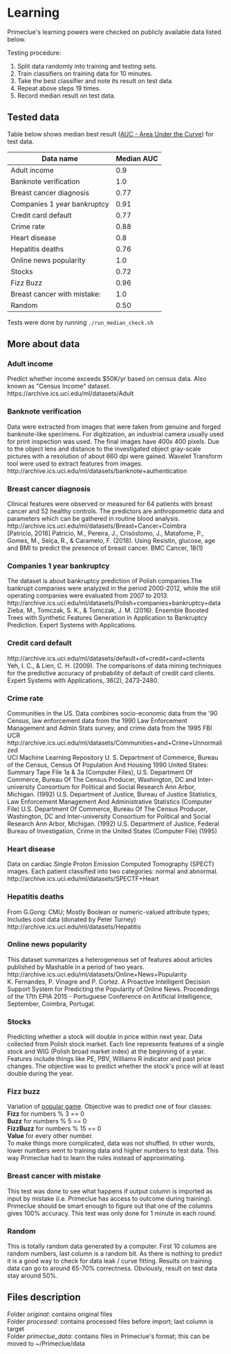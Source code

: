 <h1>Learning</h1>
Primeclue's learning powers were checked on publicly available data listed below.

Testing procedure:

1. Split data randomly into training and testing sets.
2. Train classifiers on training data for 10 minutes.
3. Take the best classifier and note its result on test data.
4. Repeat above steps 19 times.
5. Record median result on test data. 

<h2>Tested data</h2>

Table below shows median best result ([AUC - Area Under the Curve](https://en.wikipedia.org/wiki/Receiver_operating_characteristic#Area_under_the_curve)) for test data.

Data name | Median AUC
--- | ---
Adult income | 0.9 
Banknote verification | 1.0
Breast cancer diagnosis | 0.77 
Companies 1 year bankruptcy | 0.91
Credit card default | 0.77
Crime rate | 0.88
Heart disease | 0.8                                    
Hepatitis deaths | 0.76                   
Online news popularity | 1.0     
Stocks | 0.72 
Fizz Buzz | 0.96    
Breast cancer with mistake: | 1.0
Random | 0.50

Tests were done by running `./run_median_check.sh`

<h2>More about data</h2>
<h3>Adult income</h3>
Predict whether income exceeds $50K/yr based on census data. Also known as "Census Income" dataset.<br>
https://archive.ics.uci.edu/ml/datasets/Adult

<h3>Banknote verification</h3>
Data were extracted from images that were taken from genuine and forged banknote-like specimens. For digitization, an industrial camera usually used for print inspection was used. The final images have 400x 400 pixels. Due to the object lens and distance to the investigated object gray-scale pictures with a resolution of about 660 dpi were gained. Wavelet Transform tool were used to extract features from images.<br>
http://archive.ics.uci.edu/ml/datasets/banknote+authentication

<h3>Breast cancer diagnosis</h3>
Clinical features were observed or measured for 64 patients with breast cancer and 52 healthy controls.
The predictors are anthropometric data and parameters which can be gathered in routine blood analysis.<br>
http://archive.ics.uci.edu/ml/datasets/Breast+Cancer+Coimbra<br> 
[Patricio, 2018] Patrício, M., Pereira, J., Crisóstomo, J., Matafome, P., Gomes, M., Seiça, R., & Caramelo, F. (2018). Using Resistin, glucose, age and BMI to predict the presence of breast cancer. BMC Cancer, 18(1)

<h3>Companies 1 year bankruptcy</h3>
The dataset is about bankruptcy prediction of Polish companies.The bankrupt companies were analyzed in the period 2000-2012, while the still operating companies were evaluated from 2007 to 2013.<br>
http://archive.ics.uci.edu/ml/datasets/Polish+companies+bankruptcy+data<br>
Zieba, M., Tomczak, S. K., & Tomczak, J. M. (2016). Ensemble Boosted Trees with Synthetic Features Generation in Application to Bankruptcy Prediction. Expert Systems with Applications.

<h3>Credit card default</h3>
http://archive.ics.uci.edu/ml/datasets/default+of+credit+card+clients<br>
Yeh, I. C., & Lien, C. H. (2009). The comparisons of data mining techniques for the predictive accuracy of probability of default of credit card clients. Expert Systems with Applications, 36(2), 2473-2480.

<h3>Crime rate</h3>
Communities in the US. Data combines socio-economic data from the '90 Census, law enforcement data from the 1990 Law Enforcement Management and Admin Stats survey, and crime data from the 1995 FBI UCR<br>
http://archive.ics.uci.edu/ml/datasets/Communities+and+Crime+Unnormalized <br>
UCI Machine Learning Repository
U. S. Department of Commerce, Bureau of the Census, Census Of Population And Housing 1990 United States: Summary Tape File 1a & 3a (Computer Files), 
U.S. Department Of Commerce, Bureau Of The Census Producer, Washington, DC and Inter-university Consortium for Political and Social Research Ann Arbor, Michigan. (1992) 
U.S. Department of Justice, Bureau of Justice Statistics, Law Enforcement Management And Administrative Statistics (Computer File) U.S. Department Of Commerce, Bureau Of The Census Producer, Washington, DC and Inter-university Consortium for Political and Social Research Ann Arbor, Michigan. (1992) 
U.S. Department of Justice, Federal Bureau of Investigation, Crime in the United States (Computer File) (1995) 

<h3>Heart disease</h3>                                            
Data on cardiac Single Proton Emission Computed Tomography (SPECT) images. Each patient classified into two categories: normal and abnormal.<br>
http://archive.ics.uci.edu/ml/datasets/SPECTF+Heart

<h3>Hepatitis deaths</h3>                             
From G.Gong: CMU; Mostly Boolean or numeric-valued attribute types; Includes cost data (donated by Peter Turney)<br>
http://archive.ics.uci.edu/ml/datasets/Hepatitis

<h3>Online news popularity</h3>      
This dataset summarizes a heterogeneous set of features about articles published by Mashable in a period of two years.<br>
http://archive.ics.uci.edu/ml/datasets/Online+News+Popularity <br>
K. Fernandes, P. Vinagre and P. Cortez. A Proactive Intelligent Decision Support System for Predicting the Popularity of Online News. Proceedings of the 17th EPIA 2015 - Portuguese Conference on Artificial Intelligence, September, Coimbra, Portugal.
        
<h3>Stocks</h3>
Predicting whether a stock will double in price within next year. Data collected from Polish stock market. Each line represents features
of a single stock and WIG (Polish broad market index) at the beginning of a year. Features include things like PE, PBV,
Williams R indicator and past price changes. The objective was to predict whether the stock's price will at least double during the year.     
          
<h3>Fizz buzz</h3>
Variation of <a href="https://en.wikipedia.org/wiki/Fizz_buzz">popular game</a>. Objective was to predict one of four classes:<br>
<b>Fizz</b> for numbers % 3 == 0<br>
<b>Buzz</b> for numbers % 5 == 0<br>
<b>FizzBuzz</b> for numbers % 15 == 0<br>
<b>Value</b> for every other number.<br>
To make things more complicated, data was not shuffled. In other words, lower numbers went to training data and higher numbers to 
test data. This way Primeclue had to learn the rules instead of approximating. 

  
<h3>Breast cancer with mistake</h3>
This test was done to see what happens if output column is imported as input by mistake (i.e. Primeclue has access to outcome during training).
 Primeclue should be smart enough to figure out that one of the columns gives 100% accuracy.
This test was only done for 1 minute in each round.
                                     
<h3>Random</h3>
This is totally random data generated by a computer. First 10 columns are random numbers, last column is a random bit.
As there is nothing to predict it is a good way to check for data leak / curve fitting. Results on training data
can go to around 65-70% correctness. Obviously, result on test data stay around 50%.   

<h2>Files description</h2>
Folder <i>original</i>: contains original files<br>
Folder <i>processed</i>: contains processed files before import; last column is target<br>
Folder <i>primeclue_data</i>: contains files in Primeclue's format; this can be moved to ~/Primeclue/data<br>                 
